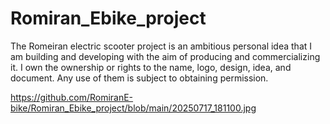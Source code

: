 # Romiran_Ebike_project
The Romeiran electric scooter project is an ambitious personal idea that I am building and developing with the aim of producing and commercializing it. I own the ownership or rights to the name, logo, design, idea, and document. Any use of them is subject to obtaining permission.

https://github.com/RomiranE-bike/Romiran_Ebike_project/blob/main/20250717_181100.jpg
